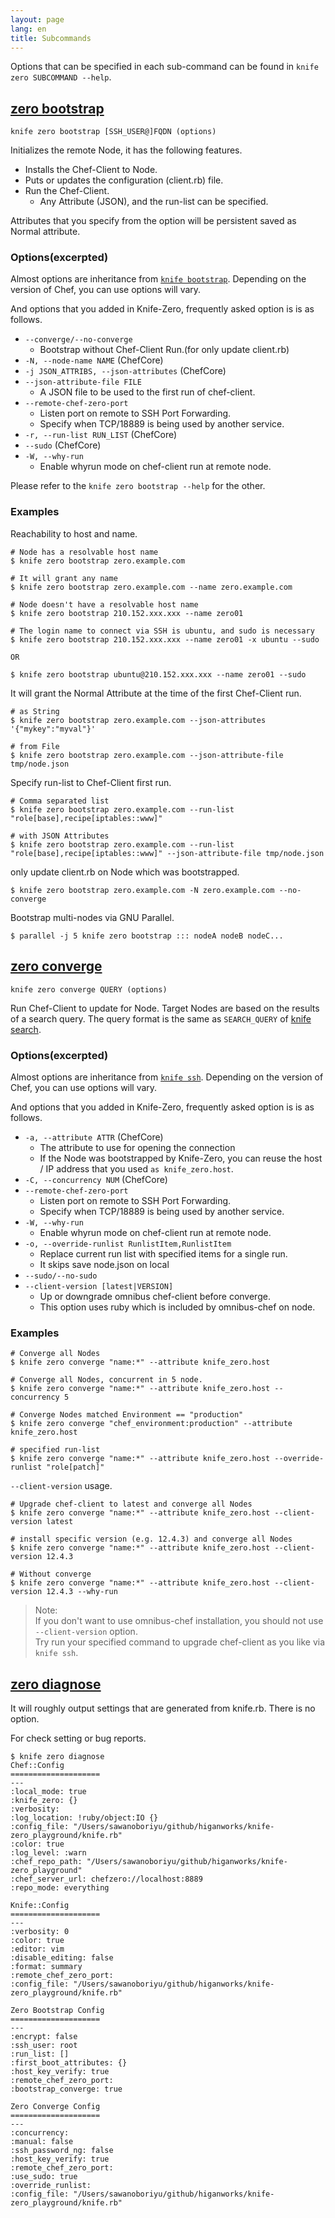 ```yaml
---
layout: page
lang: en
title: Subcommands
---
```


Options that can be specified in each sub-command can be found in `knife zero SUBCOMMAND --help`.

## <a name="bootstrap">[zero bootstrap](#bootstrap)</a>

`knife zero bootstrap [SSH_USER@]FQDN (options)`

Initializes the remote Node, it has the following features.

- Installs the Chef-Client to Node.
- Puts or updates the configuration (client.rb) file.
- Run the Chef-Client.
    - Any Attribute (JSON), and the run-list can be specified.

Attributes that you specify from the option will be persistent saved as Normal attribute.

### Options(excerpted)

Almost options are inheritance from [`knife bootstrap`](https://docs.chef.io/knife_bootstrap.html). Depending on the version of Chef, you can use options will vary.

And options that you added in Knife-Zero, frequently asked option is is as follows.

- `--converge/--no-converge`
    - Bootstrap without Chef-Client Run.(for only update client.rb)
- `-N, --node-name NAME` (ChefCore)
- `-j JSON_ATTRIBS, --json-attributes` (ChefCore)
- `--json-attribute-file FILE`
    -  A JSON file to be used to the first run of chef-client.
- `--remote-chef-zero-port`
    - Listen port on remote to SSH Port Forwarding.
    - Specify when TCP/18889 is being used by another service.
- `-r, --run-list RUN_LIST` (ChefCore)
- `--sudo` (ChefCore)
- `-W, --why-run`
    - Enable whyrun mode on chef-client run at remote node.


Please refer to the `knife zero bootstrap --help` for the other.


### Examples

Reachability to host and name.

```
# Node has a resolvable host name
$ knife zero bootstrap zero.example.com

# It will grant any name
$ knife zero bootstrap zero.example.com --name zero.example.com

# Node doesn't have a resolvable host name
$ knife zero bootstrap 210.152.xxx.xxx --name zero01

# The login name to connect via SSH is ubuntu, and sudo is necessary
$ knife zero bootstrap 210.152.xxx.xxx --name zero01 -x ubuntu --sudo

OR

$ knife zero bootstrap ubuntu@210.152.xxx.xxx --name zero01 --sudo
```

It will grant the Normal Attribute at the time of the first Chef-Client run.

```
# as String
$ knife zero bootstrap zero.example.com --json-attributes '{"mykey":"myval"}'

# from File
$ knife zero bootstrap zero.example.com --json-attribute-file tmp/node.json
```

Specify run-list to Chef-Client first run.

```
# Comma separated list
$ knife zero bootstrap zero.example.com --run-list "role[base],recipe[iptables::www]"

# with JSON Attributes
$ knife zero bootstrap zero.example.com --run-list "role[base],recipe[iptables::www]" --json-attribute-file tmp/node.json
```

only update client.rb on Node which was bootstrapped.

```
$ knife zero bootstrap zero.example.com -N zero.example.com --no-converge
```

Bootstrap multi-nodes via GNU Parallel.

```
$ parallel -j 5 knife zero bootstrap ::: nodeA nodeB nodeC...
```

## <a name="converge">[zero converge](#converge)</a>

`knife zero converge QUERY (options)`

Run Chef-Client to update for Node.
Target Nodes are based on the results of a search query. The query format is the same as `SEARCH_QUERY` of [knife search](https://docs.chef.io/knife_search.html).

### Options(excerpted)

Almost options are inheritance from [`knife ssh`](https://docs.chef.io/knife_ssh.html). Depending on the version of Chef, you can use options will vary.


And options that you added in Knife-Zero, frequently asked option is is as follows.

- `-a, --attribute ATTR` (ChefCore)
    - The attribute to use for opening the connection
    - If the Node was bootstrapped by Knife-Zero, you can reuse the host / IP address that you used `as knife_zero.host`.
- `-C, --concurrency NUM` (ChefCore)
- `--remote-chef-zero-port`
    - Listen port on remote to SSH Port Forwarding.
    - Specify when TCP/18889 is being used by another service.
- `-W, --why-run`
    - Enable whyrun mode on chef-client run at remote node.
- `-o, --override-runlist RunlistItem,RunlistItem`
    - Replace current run list with specified items for a single run. 
    - It skips save node.json on local
- `--sudo/--no-sudo`
- `--client-version [latest|VERSION]`
    - Up or downgrade omnibus chef-client before converge.
    - This option uses ruby which is included by omnibus-chef on node.


### Examples

```
# Converge all Nodes
$ knife zero converge "name:*" --attribute knife_zero.host

# Converge all Nodes, concurrent in 5 node.
$ knife zero converge "name:*" --attribute knife_zero.host --concurrency 5

# Converge Nodes matched Environment == "production"
$ knife zero converge "chef_environment:production" --attribute knife_zero.host

# specified run-list
$ knife zero converge "name:*" --attribute knife_zero.host --override-runlist "role[patch]"
```

`--client-version` usage.

```
# Upgrade chef-client to latest and converge all Nodes
$ knife zero converge "name:*" --attribute knife_zero.host --client-version latest

# install specific version (e.g. 12.4.3) and converge all Nodes
$ knife zero converge "name:*" --attribute knife_zero.host --client-version 12.4.3

# Without converge
$ knife zero converge "name:*" --attribute knife_zero.host --client-version 12.4.3 --why-run
```

> Note:  
> If you don't want to use omnibus-chef installation, you should not use `--client-version` option.  
> Try run your specified command to upgrade chef-client as you like via `knife ssh`.

## <a name="diagnose">[zero diagnose](#diagnose)</a>

It will roughly output settings that are generated from knife.rb. There is no option.

For check setting or bug reports.

```
$ knife zero diagnose 
Chef::Config
====================
---
:local_mode: true
:knife_zero: {}
:verbosity: 
:log_location: !ruby/object:IO {}
:config_file: "/Users/sawanoboriyu/github/higanworks/knife-zero_playground/knife.rb"
:color: true
:log_level: :warn
:chef_repo_path: "/Users/sawanoboriyu/github/higanworks/knife-zero_playground"
:chef_server_url: chefzero://localhost:8889
:repo_mode: everything

Knife::Config
====================
---
:verbosity: 0
:color: true
:editor: vim
:disable_editing: false
:format: summary
:remote_chef_zero_port: 
:config_file: "/Users/sawanoboriyu/github/higanworks/knife-zero_playground/knife.rb"

Zero Bootstrap Config
====================
---
:encrypt: false
:ssh_user: root
:run_list: []
:first_boot_attributes: {}
:host_key_verify: true
:remote_chef_zero_port: 
:bootstrap_converge: true

Zero Converge Config
====================
---
:concurrency: 
:manual: false
:ssh_password_ng: false
:host_key_verify: true
:remote_chef_zero_port: 
:use_sudo: true
:override_runlist: 
:config_file: "/Users/sawanoboriyu/github/higanworks/knife-zero_playground/knife.rb"
```

